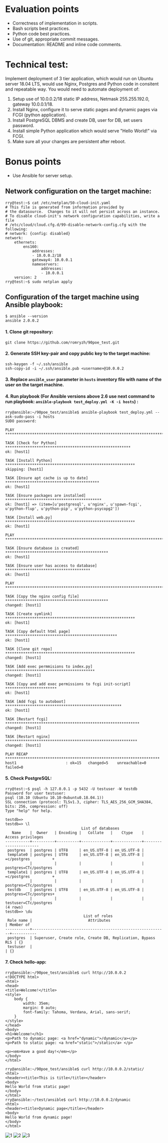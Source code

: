 # Evaluation points
* Correctness of implementation in scripts.
* Bash scripts best practices.
* Python code best practices.
* Use of git, appropriate commit messages.
* Documentation: README and inline code comments.
# Technical test:
Implement deployment of 3 tier application, which would run on Ubuntu server 18.04 LTS, would use Nginx, Postgres and Python code in consitent and repeatable way. You would need to automate deployment of:
1. Setup use of 10.0.0.2/18 static IP address, Netmask 255.255.192.0, gateway 10.0.0.1/18.
2. Install Nginx, configure it to serve static pages and dynamic pages via FCGI (python application).
3. Install PostgreSQL DBMS and create DB, user for DB, set users password.
4. Install simple Python application which would serve "Hello World!" via FCGI.
5. Make sure all your changes are persistent after reboot.
# Bonus points
* Use Ansible for server setup.

## Network configuration on the target machine:
```
rry@test:~$ cat /etc/netplan/50-cloud-init.yaml 
# This file is generated from information provided by
# the datasource.  Changes to it will not persist across an instance.
# To disable cloud-init's network configuration capabilities, write a file
# /etc/cloud/cloud.cfg.d/99-disable-network-config.cfg with the following:
# network: {config: disabled}
network:
    ethernets:
        ens160:
            addresses:
            - 10.0.0.2/18
            gateway4: 10.0.0.1
            nameservers:
                addresses:
                - 10.0.0.1
    version: 2
rry@test:~$ sudo netplan apply
```

## Configuration of the target machine using Ansible playbook:
```
$ ansible --version
ansible 2.0.0.2
```

#### 1. Clone git repository:
```
git clone https://github.com/romryzh/90poe_test.git
```
#### 2. Generate SSH key-pair and copy public key to the target machine:
```
ssh-keygen -f ~/.ssh/ansible
ssh-copy-id -i ~/.ssh/ansible.pub <username>@10.0.0.2
```

#### 3. Replace `ansible_user` parameter in `hosts` inventory file with name of the user on the target machine.
#### 4. Run playbook (For Ansible versions above 2.6 use next command to run playbook: `ansible-playbook test_deploy.yml -K -i hosts`) :
```
rry@ansible:~/90poe_test/ansible$ ansible-playbook test_deploy.yml --ask-sudo-pass -i hosts
SUDO password:

PLAY ***************************************************************************

TASK [Check for Python] ********************************************************
ok: [host1]

TASK [Install Python] **********************************************************
skipping: [host1]

TASK [Ensure apt cache is up to date] ******************************************
ok: [host1]

TASK [Ensure packages are installed] *******************************************
ok: [host1] => (item=[u'postgresql', u'nginx', u'spawn-fcgi', u'python-flup', u'python-pip', u'python-psycopg2'])

TASK [Install web.py] **********************************************************
ok: [host1]

PLAY ***************************************************************************

TASK [Ensure database is created] **********************************************
ok: [host1]

TASK [Ensure user has access to database] **************************************
ok: [host1]

PLAY ***************************************************************************

TASK [Copy the nginx config file] **********************************************
changed: [host1]

TASK [Create symlink] **********************************************************
ok: [host1]

TASK [Copy default html page] **************************************************
ok: [host1]

TASK [Clone git repo] **********************************************************
changed: [host1]

TASK [Add exec permmisions to index.py] ****************************************
changed: [host1]

TASK [Copy and add exec permissions to fcgi init-script] ***********************
ok: [host1]

TASK [Add fcgi to autoboot] ****************************************************
ok: [host1]

TASK [Restart fcgi] ************************************************************
changed: [host1]

TASK [Restart nginx] ***********************************************************
changed: [host1]

PLAY RECAP *********************************************************************
host1                      : ok=15   changed=5    unreachable=0    failed=0

```
#### 5. Check PostgreSQL:
```
rry@test:~$ psql -h 127.0.0.1 -p 5432 -U testuser -W testdb
Password for user testuser:
psql (10.10 (Ubuntu 10.10-0ubuntu0.18.04.1))
SSL connection (protocol: TLSv1.3, cipher: TLS_AES_256_GCM_SHA384, bits: 256, compression: off)
Type "help" for help.

testdb=>
testdb=> \l
                                  List of databases
   Name    |  Owner   | Encoding |   Collate   |    Ctype    |   Access privileges
-----------+----------+----------+-------------+-------------+-----------------------
 postgres  | postgres | UTF8     | en_US.UTF-8 | en_US.UTF-8 |
 template0 | postgres | UTF8     | en_US.UTF-8 | en_US.UTF-8 | =c/postgres          +
           |          |          |             |             | postgres=CTc/postgres
 template1 | postgres | UTF8     | en_US.UTF-8 | en_US.UTF-8 | =c/postgres          +
           |          |          |             |             | postgres=CTc/postgres
 testdb    | postgres | UTF8     | en_US.UTF-8 | en_US.UTF-8 | postgres=CTc/postgres+
           |          |          |             |             | testuser=CTc/postgres
(4 rows)
testdb=> \du
                                   List of roles
 Role name |                         Attributes                         | Member of
-----------+------------------------------------------------------------+-----------
 postgres  | Superuser, Create role, Create DB, Replication, Bypass RLS | {}
 testuser  |                                                            | {}

```
#### 7. Check hello-app:

```
rry@ansible:~/90poe_test/ansible$ curl http://10.0.0.2
<!DOCTYPE html>
<html>
<head>
<title>Welcome!</title>
<style>
    body {
        width: 35em;
        margin: 0 auto;
        font-family: Tahoma, Verdana, Arial, sans-serif;
    }
</style>
</head>
<body>
<h1>Welcome!</h1>
<p>Path to dynamic page: <a href="dynamic">/dynamic</a></p>
<p>Path to static page: <a href="static">/static</a> </p>

<p><em>Have a good day!</em></p>
</body>
</html>

rry@ansible:~/90poe_test/ansible$ curl http://10.0.0.2/static/
<html>
<header><title>This is title</title></header>
<body>
Hello World from static page!
</body>
</html>
rry@ansible:~/test/ansible$ curl http://10.0.0.2/dynamic
<html>
<header><title>Dynamic page</title></header>
<body>
Hello World from dynamic page!
</body>
</html>
```
![1](https://raw.githubusercontent.com/romryzh/test/pictures/pictures/img1.png)
![2](https://raw.githubusercontent.com/romryzh/test/pictures/pictures/img2.png)
![3](https://raw.githubusercontent.com/romryzh/test/pictures/pictures/img3.png)
